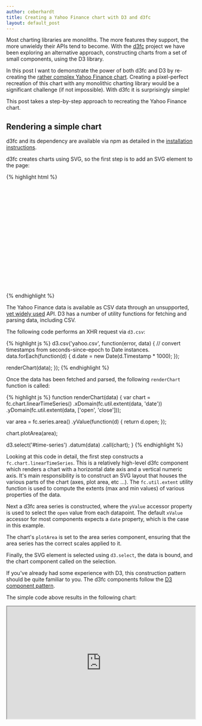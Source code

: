 ```yaml
---
author: ceberhardt
title: Creating a Yahoo Finance chart with D3 and d3fc
layout: default_post
---
```


Most charting libraries are monoliths. The more features they support, the more unwieldy their APIs tend to become. With the [d3fc](http://scottlogic.github.io/d3fc/) project we have been exploring an alternative approach, constructing charts from a set of small components, using the D3 library.

In this post I want to demonstrate the power of both d3fc and D3 by re-creating the [rather complex Yahoo Finance chart](http://finance.yahoo.com/echarts?s=yhoo+Interactive#{"showEma":true,"emaColors":"#cc0000","emaPeriods":"50","emaWidths":"1","emaGhosting":"0","range":"5d","allowChartStacking":true}). Creating a pixel-perfect recreation of this chart with any monolithic charting library would be a significant challenge (if not impossible). With d3fc it is surprisingly simple!

This post takes a step-by-step approach to recreating the Yahoo Finance chart.

## Rendering a simple chart

d3fc and its dependency are available via npm as detailed in the [installation instructions](https://github.com/ScottLogic/d3fc#installation).

d3fc creates charts using SVG, so the first step is to add an SVG element to the page:

{% highlight html %}
<svg id='time-series' style='height: 300px; width: 500px;'/>
{% endhighlight %}

The Yahoo Finance data is available as CSV data through an unsupported, [yet widely used](https://greenido.wordpress.com/2009/12/22/yahoo-finance-hidden-api/) API. D3 has a number of utility functions for fetching and parsing data, including CSV.

The following code performs an XHR request via `d3.csv`:

{% highlight js %}
d3.csv('yahoo.csv', function(error, data) {
  // convert timestamps from seconds-since-epoch to Date instances.
  data.forEach(function(d) {
    d.date = new Date(d.Timestamp * 1000);
  });

  renderChart(data);
});
{% endhighlight %}

Once the data has been fetched and parsed, the following `renderChart` function is called:

{% highlight js %}
function renderChart(data) {
  var chart = fc.chart.linearTimeSeries()
        .xDomain(fc.util.extent(data, 'date'))
        .yDomain(fc.util.extent(data, ['open', 'close']));

  var area = fc.series.area()
        .yValue(function(d) { return d.open; });

  chart.plotArea(area);

  d3.select('#time-series')
        .datum(data)
        .call(chart);
}
{% endhighlight %}

Looking at this code in detail, the first step constructs a `fc.chart.linearTimeSeries`. This is a relatively high-level d3fc component which renders a chart with a horizontal date axis and a vertical numeric axis. It's main responsibility is to construct an SVG layout that houses the various parts of the chart (axes, plot area, etc ...). The `fc.util.extent` utility function is used to compute the extents (max and min values) of various properties of the data.

Next a d3fc area series is constructed, where the `yValue` accessor property is used to select the `open` value from each datapoint. The default `xValue` accessor for most components expects a `date` property, which is the case in this example.

The chart's `plotArea` is set to the area series component, ensuring that the area series has the correct scales applied to it.

Finally, the SVG element is selected using `d3.select`, the data is bound, and the chart component called on the selection.

If you've already had some experience with D3, this construction pattern should be quite familiar to you. The d3fc components follow the [D3 component pattern](http://bost.ocks.org/mike/chart/).

The simple code above results in the following chart:

<iframe src='http://bl.ocks.org/ColinEberhardt/raw/8feaa6deaf7a5e276c49/' width='100%' height='300px'/>

##Adding gridlines and line

Where other charting libraries might represent line, point and area as a single series type, d3fc prefers a 'micro component' approach where each are separate. For this chart an area and line component are required:

```
var area = fc.series.area()
      .yValue(function(d) { return d.open; });

var line = fc.series.line()
      .yValue(function(d) { return d.open; });
```

Gridlines are another d3fc component:

```
var gridlines = fc.annotation.gridline()
    .yTicks(5)
    .xTicks(0);
```

The chart plot area only accepts a single component, however multiple components (that have x and y scales) can be grouped together using a multi-series:

```
var multi = fc.series.multi()
      .series([gridlines, area, line]);

chart.plotArea(multi);
```

The multi-series creates a containing `g` element for each of the supplied series, sets their x and y scales and propagates the data to each.

With gridlines, area and line series added, the chart looks like the following:

<!-- example -->

## Styling

d3fc components are styled via CSS. The easiest way to determine the suitable CSS selectors for styling a component is to just look at the rendered output.

The Yahoo chart has a subtle gradient which is applied to the line series. SVG gradients are (rather clumsily) defined in SVG as follows:

```
<svg id='time-series' style='height: 300px; width: 500px;'>
  <defs>
    <linearGradient id="area-gradient"
                    x1="0%" y1="0%"
                    x2="0%" y2="100%">
      <stop offset="0%" stop-opacity="0.3" stop-color="#fff" />
      <stop offset="100%" stop-opacity="0" stop-color="#1a9af9" />
    </linearGradient>
  </defs>
</svg>
```

Notice that  calling the `linearTimeSeries` component on the above SVG does not destroy the `defs` element. d3fc components are written in such as way that they identify their own elements via CSS class, allowing these elements to live alongside others within the same container.

With some simple CSS the gradient and line styles can be applied to the chart.

```
<style>
path.area {
  fill: url(#area-gradient);
  fill-opacity: 1;
}

path.line {
  stroke: rgb(26, 154, 249);
}
</style>
```

Unfortunately it is not possible to re-position D3 axis labels via CSS. The standard approach to this issue is to 

```
d3.selectAll('.y-axis text')
    .attr('transform', 'translate(-' + (yAxisWidth - 5) + ', -8)');

d3.selectAll('.x-axis text')
    .style('text-anchor', 'left')
    .attr('transform', 'translate(35, 0)');

d3.selectAll('.plot-area')
    .style('overflow', 'visible');
```

As we'll see in a later step, there is a much more effective way of achieving this.

# Adding a moving average

An EMA is an algorithm which is applied to the data ...

```
var movingAverage = fc.indicator.algorithm.exponentialMovingAverage()
      .value(function(d) { return d.close; })
      .windowSize(20);

movingAverage(data);
```

Default implementation mutates the data, but this can be configured.

An EMA line is just a line

```
var emaLine = fc.series.line()
  .yValue(function(d) { return d.exponentialMovingAverage; })
  .decorate(function(g) {
    g.enter().classed('ema', true);
  });
```

Decorate is passed the D3 selection / data-join allowing you to access the update / enter / exit selections.

# Adding a volume chart

We need to create a new scale with a range that occupies approximately half the plot area.
To do this, use the d3fc layout component to create anew `g` element to house the stuff ...

```
var volumeContainer = container.selectAll('g.volume')
      .data([data]);
volumeContainer.enter()
    .append('g')
    .attr({
        'class': 'volume',
    })
    .layout({
        position: 'absolute',
        top: 150,
        bottom: xAxisHeight,
        right: yAxisWidth,
        left: 0
    });

var layout = fc.layout();
d3.select('#time-series')
  .layout();
```

We are free to mix this in with the linear time series because the data-joins are 'scoped'.

Create a volume scale:

```
  var volumeScale = d3.scale.linear()
      .domain([0, d3.max(data, function (d) { return +d.volume; })])
      .range([volumeContainer.layout('height'), 0]);
```

  var volume = fc.series.bar()
        .xScale(chart.xScale())
        .yScale(volumeScale)
        .yValue(function(d) { return d.volume; });

  volumeContainer
      .datum(data)
      .call(volume);

```

# Coloring the volume bars

Just decorate

```
var volume = fc.series.bar()
        .xScale(chart.xScale())
        .yScale(volumeScale)
        .yValue(function(d) { return d.volume; })
        .decorate(function(sel) {
            sel.select('path')
                .style('stroke', function(d, i) {
                    return d.close > d.open ? 'red' : 'green';
                });
        });
```


